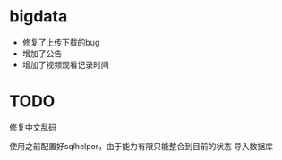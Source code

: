 # bigdata
- 修复了上传下载的bug
- 增加了公告
- 增加了视频观看记录时间


# TODO
修复中文乱码


使用之前配置好sqlhelper，由于能力有限只能整合到目前的状态
导入数据库
